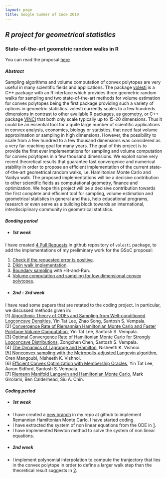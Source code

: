 ```yaml
---
layout: page
title: Google Summer of Code 2019
---
```


## <span style="text-align:center;">*R project for geometrical statistics*
### <span style="text-align:center;">State-of-the-art geometric random walks in R

You can read the proposal [here](https://drive.google.com/file/d/1xNH1OpCIiGwvumC4i_lglL6nXVz7r1Sy/view)

#### *Abstract*

Sampling algorithms and volume computation of convex polytopes are very useful in many scientific fields and applications. The package [volesti](https://github.com/GeomScale/volume_approximation) is a C++ package with an R interface which provides three geometric random walks for sampling and two state-of-the-art methods for volume estimation for convex polytopes being the first package providing such a variety of options in geometric statistics. volesti currently scales to a few hundreds dimensions in contrast to other available R packages, as [geometry](https://cran.r-project.org/web/packages/geometry/index.html), or C++ package [VINCI](https://www.math.u-bordeaux.fr/~aenge/index.php?category=software&page=vinci) that both only scale typically up to 15-20 dimensions. Thus it could be an essential tool for a quite large number of scientific applications in convex analysis, economics, biology or statistics, that need fast volume approximation or sampling in high dimensions. However, the possibility to scale from a few hundred to a few thousand dimensions was considered as a very far-reaching goal for many years. The goal of this project is to provide the first ever implementations for sampling and volume computation for convex polytopes in a few thousand dimensions. We exploit some very recent theoretical results that guarantee fast convergence and numerical stability in order to propose an efficient implementation of the current state-of-the-art geometrical random walks, i.e. Hamiltonian Monte Carlo and Vaidya walk. The proposed implementations will be a decisive contribution to other scientific fields as computational geometry, finance and optimization. We hope this project will be a decisive contribution towards the first complete and efficient tool for sampling, volume estimation and geometrical statistics in general and thus, help educational programs, research or even serve as a building block towards an international, interdisciplinary community in geometrical statistics.

#### *Bonding period*

* ##### *1st week*  
I have created [4 Pull Requests](https://github.com/GeomScale/volume_approximation/pulls) in github repository of `volesti` package, to add the implementations of my preliminary work for the GSoC proposal:  
1. [Check if the requested error is positive](https://github.com/GeomScale/volume_approximation/pull/14).
2. [Dikin walk implementation](https://github.com/GeomScale/volume_approximation/pull/16).
3. [Boundary sampling](https://github.com/GeomScale/volume_approximation/pull/15) with Hit-and-Run.
4. [Volume computation and sampling for low dimensional convex polytopes](https://github.com/GeomScale/volume_approximation/pull/17).

* ##### *2nd - 3rd week*
I have read some papers that are retated to the coding project. In particular, we discussed methods given in:  
[1]  [Algorithmic Theory of ODEs and Sampling from Well-conditioned Logconcave Densities](https://arxiv.org/abs/1812.06243), Yin Tat Lee, Zhao Song, Santosh S. Vempala.  
[2]  [Convergence Rate of Riemannian Hamiltonian Monte Carlo and Faster Polytope Volume Computation](https://arxiv.org/abs/1710.06261), Yin Tat Lee, Santosh S. Vempala.  
[3]  [Optimal Convergence Rate of Hamiltonian Monte Carlo for Strongly Logconcave Distributions](https://arxiv.org/abs/1905.02313), Zongchen Chen, Santosh S. Vempala.  
[4]  [The Dynamics of Lagrange and Hamilton](https://nisheethvishnoi.files.wordpress.com/2018/09/lagrangehamiltonian.pdf), Nisheeth K. Vishnoi.  
[5]  [Nonconvex sampling with the Metropolis-adjusted Langevin algorithm](https://arxiv.org/abs/1902.08452), Oren Mangoubi, Nisheeth K. Vishnoi.  
[6]  [Efficient Convex Optimization with Membership Oracles](https://arxiv.org/abs/1706.07357), Yin Tat Lee, Aaron Sidford, Santosh S. Vempala.  
[7]  [Riemann Manifold Langevin and Hamiltonian Monte Carlo](https://pdfs.semanticscholar.org/16c5/06c5bb253f7528ddcc80c72673fabf584f32.pdf), Mark Girolami, Ben Calderhead, Siu A. Chin.  
   
#### *Coding period*  

* ##### *1st week*  
- I have created a [new branch](https://github.com/TolisChal/volume_approximation/tree/HMC_sampling) in my repo at github to implement Remannian Hamiltonian Monte Carlo. I have started coding.  
- I have extracted the system of non linear equations from the ODE in [1](https://arxiv.org/abs/1812.06243).  
- I have implemented Newton method to solve the system of non linear equations.

* ##### *2nd week*
- I implement polynomial interpolation to compute the tranjectory that lies in the convex polytope in order to define a larger walk step than the theoretical result suggests in [2](https://arxiv.org/abs/1710.06261).  

